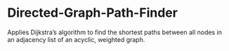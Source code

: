 # Directed-Graph-Path-Finder
Applies Dijkstra’s algorithm to find the shortest paths between all nodes in an adjacency list of an acyclic, weighted graph. 
